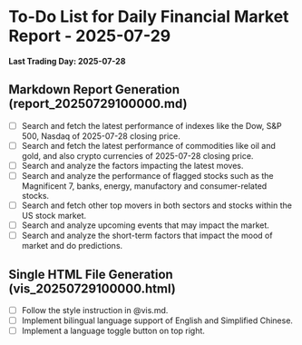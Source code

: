 # To-Do List for Daily Financial Market Report - 2025-07-29

**Last Trading Day: 2025-07-28**

## Markdown Report Generation (report_20250729100000.md)

- [ ] Search and fetch the latest performance of indexes like the Dow, S&P 500, Nasdaq of 2025-07-28 closing price.
- [ ] Search and fetch the latest performance of commodities like oil and gold, and also crypto currencies of 2025-07-28 closing price.
- [ ] Search and analyze the factors impacting the latest moves.
- [ ] Search and analyze the performance of flagged stocks such as the Magnificent 7, banks, energy, manufactory and consumer-related stocks.
- [ ] Search and fetch other top movers in both sectors and stocks within the US stock market.
- [ ] Search and analyze upcoming events that may impact the market.
- [ ] Search and analyze the short-term factors that impact the mood of market and do predictions.

## Single HTML File Generation (vis_20250729100000.html)

- [ ] Follow the style instruction in @vis.md.
- [ ] Implement bilingual language support of English and Simplified Chinese.
- [ ] Implement a language toggle button on top right.